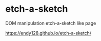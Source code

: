 # etch-a-sketch
DOM manipulation etch-a-sketch like page


https://endy128.github.io/etch-a-sketch/
